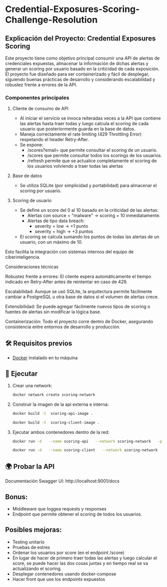 # Credential-Exposures-Scoring-Challenge-Resolution

## Explicación del Proyecto: Credential Exposures Scoring

Este proyecto tiene como objetivo principal consumir una API de alertas de credenciales expuestas, almacenar la información de dichas alertas y generar un scoring por usuario basado en la criticidad de cada exposición. El proyecto fue diseñado para ser containerizado y fácil de desplegar, siguiendo buenas prácticas de desarrollo y considerando escalabilidad y robustez frente a errores de la API.

### Componentes principales

1. Cliente de consumo de API
    - Al iniciar el servicio se invoca reiteradas veces a la API que contiene las alertas hasta traer todas y luego calcula el scoring de cada usuario que posteriormente guarda en la base de datos.
    - Maneja correctamente el rate limiting (429 Throttling Error) respetando el header Retry-After.
    - Se expone: 
        - /scores?email=<email> que permite consultar el scoring de un usuario.
        - /scores que permite consultar todos los scorings de los usuarios.
        - /refresh permite que se actualice completamente el scoring de los usuarios volviendo a traer todas las alertas

2. Base de datos
    - Se utiliza SQLite (por simplicidad y portabilidad) para almacenar el scoring por usuario.

3. Scoring de usuario
    - Se define un score del 0 al 10 basado en la criticidad de las alertas:
        - Alertas con source = "malware" → scoring = 10 inmediatamente.
        - Alertas de tipo data breach:
            - severity = low → +1 punto
            - severity = high → +3 puntos
    - El scoring se calcula sumando los puntos de todas las alertas de un usuario, con un máximo de 10.


Esto facilita la integración con sistemas internos del equipo de ciberinteligencia.

Consideraciones técnicas

Robustez frente a errores: El cliente espera automáticamente el tiempo indicado en Retry-After antes de reintentar en caso de 429.

Escalabilidad: Aunque se usó SQLite, la arquitectura permite fácilmente cambiar a PostgreSQL u otra base de datos si el volumen de alertas crece.

Extensibilidad: Se puede agregar fácilmente nuevos tipos de scoring o fuentes de alertas sin modificar la lógica base.

Containerización: Todo el proyecto corre dentro de Docker, asegurando consistencia entre entornos de desarrollo y producción.

## 🛠️ Requisitos previos

- [Docker](https://docs.docker.com/get-docker/) instalado en tu máquina  

## 🚀 Ejecutar

1. Crear una network:
    ```bash
    docker network create scoring-network
    ```

1. Construir la imagen de la api externa e interna:
   ```bash
   docker build -t  scoring-api-image .
   ```
   ```bash
   docker build -t  scoring-client-image .
   ```

2. Ejecutar ambos contenedores dentro de la red:
    ```bash
    docker run -d   --name scoring-api   --network scoring-network   -p 9000:9000   scoring-api-image
    ```
    ```bash
    docker run -d   --name scoring-client   --network scoring-network   -p 9001:9001   scoring-client-image
    ```

## 🌍 Probar la API

Documentación Swagger UI:
http://localhost:9001/docs

## Bonus:
- Middleware que loggea requests y responses
- Endpoint que permite obtener el scoring de todos los usuarios.

## Posibles mejoras:
- Testing unitario
- Pruebas de estres
- Ordenar los usuarios por score (en el endpoint /score)
- En lugar de hacer de primero traer todas las alertas y luego calcular el score, se puede hacer las dos cosas juntas y en tiempo real se va actualizando el scoring.
- Desplegar contenedores usando docker-compose
- Hacer front que use los endpoints expuestos
